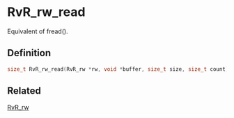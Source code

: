 # RvR_rw_read

Equivalent of fread().

## Definition

```c
size_t RvR_rw_read(RvR_rw *rw, void *buffer, size_t size, size_t count);
```

## Related

[RvR_rw](/rvr/rvr/rw)
